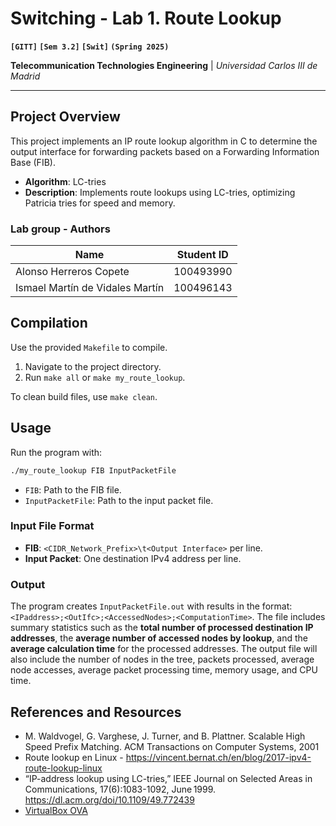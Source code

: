 # Switching - Lab 1. Route Lookup
**`[GITT]` `[Sem 3.2]` `[Swit]` `(Spring 2025)`**

**Telecommunication Technologies Engineering** | *Universidad Carlos III de Madrid*

---

## Project Overview

This project implements an IP route lookup algorithm in C to determine the
output interface for forwarding packets based on a Forwarding Information Base
(FIB).

* **Algorithm**: LC-tries
* **Description**: Implements route lookups using LC-tries, optimizing Patricia
  tries for speed and memory.

### Lab group - Authors

| Name                            | Student ID |
| ------------------------------- | ---------- |
| Alonso Herreros Copete          | 100493990  |
| Ismael Martín de Vidales Martín | 100496143  |

## Compilation

Use the provided `Makefile` to compile.

1. Navigate to the project directory.
2. Run `make all` or `make my_route_lookup`.

To clean build files, use `make clean`.

## Usage

Run the program with:

```sh
./my_route_lookup FIB InputPacketFile
```

* `FIB`: Path to the FIB file.
* `InputPacketFile`: Path to the input packet file.

### Input File Format

* **FIB**: `<CIDR_Network_Prefix>\t<Output Interface>` per line.
* **Input Packet**: One destination IPv4 address per line.

### Output

The program creates `InputPacketFile.out` with results in the format:
`<IPaddress>;<OutIfc>;<AccessedNodes>;<ComputationTime>`. The file includes
summary statistics such as the **total number of processed destination IP
addresses**, the **average number of accessed nodes by lookup**, and the
**average calculation time** for the processed addresses. The output file will
also include the number of nodes in the tree, packets processed, average node
accesses, average packet processing time, memory usage, and CPU time.

## References and Resources

* M. Waldvogel, G. Varghese, J. Turner, and B. Plattner. Scalable High Speed
  Prefix Matching. ACM Transactions on Computer Systems, 2001
* Route lookup en Linux -
  <https://vincent.bernat.ch/en/blog/2017-ipv4-route-lookup-linux>
* “IP-address lookup using LC-tries,” IEEE Journal on Selected Areas in
  Communications, 17(6):1083-1092, June 1999.
  <https://dl.acm.org/doi/10.1109/49.772439>
* [VirtualBox OVA](https://aulaglobal.uc3m.es/mod/url/view.php?id=5336886)
